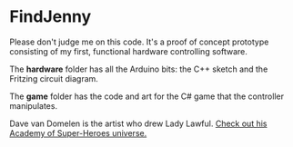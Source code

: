 FindJenny
=========

Please don't judge me on this code. It's a proof of concept prototype consisting of my first, functional hardware controlling software.

The **hardware** folder has all the Arduino bits: the C++ sketch and the Fritzing circuit diagram.

The **game** folder has the code and art for the C# game that the controller manipulates.

Dave van Domelen is the artist who drew Lady Lawful. [Check out his Academy of Super-Heroes universe.](http://www.eyrie.org/~dvandom/ASH/)